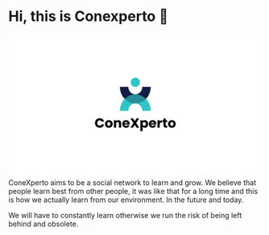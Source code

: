 Hi, this is Conexperto 👋
====================
![Profile Image](https://github.com/Conexperto/.github/blob/main/assets/main.png)
ConeXperto aims to be a social network to learn and grow. We believe that people learn best from other people, it was like
that for a long time and this is how we actually learn from our environment. In the future and today.

We will have to constantly learn otherwise we run the risk of being left behind and obsolete. 
